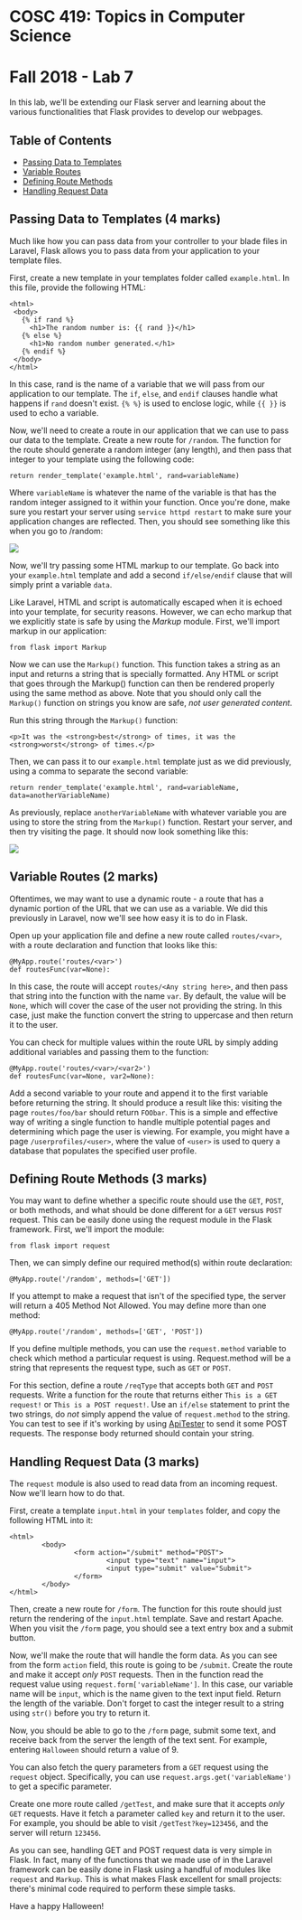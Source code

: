 # COSC 419: Topics in Computer Science
# Fall 2018 - Lab 7

In this lab, we'll be extending our Flask server and learning about the various functionalities that Flask provides to develop our webpages.

## Table of Contents
- [Passing Data to Templates](#templates)
- [Variable Routes](#routes)
- [Defining Route Methods](#methods)
- [Handling Request Data](#requests)

<a name="templates"></a>
## Passing Data to Templates (4 marks)

Much like how you can pass data from your controller to your blade files in Laravel, Flask allows you to pass data from your application to your template files.

First, create a new template in your templates folder called ```example.html```. In this file, provide the following HTML:

 ```
 <html>
  <body>
    {% if rand %}
      <h1>The random number is: {{ rand }}</h1>
    {% else %}
      <h1>No random number generated.</h1>
    {% endif %}
  </body>
</html>
```

In this case, rand is the name of a variable that we will pass from our application to our template. The ```if```, ```else```, and ```endif``` clauses handle what happens if ```rand``` doesn't exist. ```{% %}``` is used to enclose logic, while ```{{ }}``` is used to echo a variable.

Now, we'll need to create a route in our application that we can use to pass our data to the template. Create a new route for ```/random```. The function for the route should generate a random integer (any length), and then pass that integer to your template using the following code:

```
return render_template('example.html', rand=variableName)
```
Where ```variableName``` is whatever the name of the variable is that has the random integer assigned to it within your function. Once you're done, make sure you restart your server using ```service httpd restart``` to make sure your application changes are reflected. Then, you should see something like this when you go to /random:

<img src="https://i.imgur.com/rgHCHR6.png">

Now, we'll try passing some HTML markup to our template. Go back into your ```example.html``` template and add a second ```if/else/endif``` clause that will simply print a variable ```data```.

Like Laravel, HTML and script is automatically escaped when it is echoed into your template, for security reasons. However, we can echo markup that we explicitly state is safe by using the *Markup* module. First, we'll import markup in our application:

```
from flask import Markup
```

Now we can use the ```Markup()``` function. This function takes a string as an input and returns a string that is specially formatted. Any HTML or script that goes through the Markup() function can then be rendered properly using the same method as above. Note that you should only call the ```Markup()``` function on strings you know are safe, *not user generated content*.

Run this string through the ```Markup()``` function:

```
<p>It was the <strong>best</strong> of times, it was the <strong>worst</strong> of times.</p>
```

Then, we can pass it to our ```example.html``` template just as we did previously, using a comma to separate the second variable:
```
return render_template('example.html', rand=variableName, data=anotherVariableName)
```
As previously, replace ```anotherVariableName``` with whatever variable you are using to store the string from the ```Markup()``` function. Restart your server, and then try visiting the page. It should now look something like this:

<img src="https://i.imgur.com/FMK85pN.png">

<a name="routes"></a>
## Variable Routes (2 marks)

Oftentimes, we may want to use a dynamic route - a route that has a dynamic portion of the URL that we can use as a variable. We did this previously in Laravel, now we'll see how easy it is to do in Flask.

Open up your application file and define a new route called ```routes/<var>```, with a route declaration and function that looks like this:
```
@MyApp.route('routes/<var>')
def routesFunc(var=None):
```
In this case, the route will accept ```routes/<Any string here>```, and then pass that string into the function with the name ```var```. By default, the value will be ```None```, which will cover the case of the user not providing the string. In this case, just make the function convert the string to uppercase and then return it to the user.

You can check for multiple values within the route URL by simply adding additional variables and passing them to the function:
```
@MyApp.route('routes/<var>/<var2>')
def routesFunc(var=None, var2=None):
```
Add a second variable to your route and append it to the first variable before returning the string. It should produce a result like this: visiting the page ```routes/foo/bar``` should return ```FOObar```. This is a simple and effective way of writing a single function to handle multiple potential pages and determining which page the user is viewing. For example, you might have a page ```/userprofiles/<user>```, where the value of ```<user>``` is used to query a database that populates the specified user profile.

<a name="methods"></a>
## Defining Route Methods (3 marks)

You may want to define whether a specific route should use the ```GET```, ```POST```, or both methods, and what should be done different for a ```GET``` versus ```POST``` request. This can be easily done using the request module in the Flask framework. First, we'll import the module:
```
from flask import request
```

Then, we can simply define our required method(s) within route declaration:

```
@MyApp.route('/random', methods=['GET'])
```

If you attempt to make a request that isn't of the specified type, the server will return a 405 Method Not Allowed. You may define more than one method:
```
@MyApp.route('/random', methods=['GET', 'POST'])
```
If you define multiple methods, you can use the ```request.method``` variable to check which method a particular request is using. Request.method will be a string that represents the request type, such as ```GET``` or ```POST```.

For this section, define a route ```/reqType``` that accepts both ```GET``` and ```POST``` requests. Write a function for the route that returns either ```This is a GET request!``` or ```This is a POST request!```. Use an ```if/else``` statement to print the two strings, do *not* simply append the value of ```request.method``` to the string. You can test to see if it's working by using <a href="https://apitester.com">ApiTester</a> to send it some POST requests. The response body returned should contain your string.

<a name="requests"></a>
## Handling Request Data (3 marks)

The ```request``` module is also used to read data from an incoming request. Now we'll learn how to do that.

First, create a template ```input.html``` in your ```templates``` folder, and copy the following HTML into it:
```
<html>
        <body>
                <form action="/submit" method="POST">
                        <input type="text" name="input">
                        <input type="submit" value="Submit">
                </form>
        </body>
</html>
```
Then, create a new route for ```/form```. The function for this route should just return the rendering of the ```input.html``` template. Save and restart Apache. When you visit the ```/form``` page, you should see a text entry box and a submit button.

Now, we'll make the route that will handle the form data. As you can see from the form ```action``` field, this route is going to be ```/submit```. Create the route and make it accept *only* ```POST``` requests. Then in the function read the request value using ```request.form['variableName']```. In this case, our variable name will be ```input```, which is the name given to the text input field. Return the length of the variable. Don't forget to cast the integer result to a string using ```str()``` before you try to return it.

Now, you should be able to go to the ```/form``` page, submit some text, and receive back from the server the length of the text sent. For example, entering ```Halloween``` should return a value of 9.

You can also fetch the query parameters from a ```GET``` request using the ```request``` object. Specifically, you can use ```request.args.get('variableName')``` to get a specific parameter.

Create one more route called ```/getTest```, and make sure that it accepts *only* ```GET``` requests. Have it fetch a parameter called ```key``` and return it to the user. For example, you should be able to visit ```/getTest?key=123456```, and the server will return ```123456```.

As you can see, handling GET and POST request data is very simple in Flask. In fact, many of the functions that we made use of in the Laravel framework can be easily done in Flask using a handful of modules like ```request``` and ```Markup```. This is what makes Flask excellent for small projects: there's minimal code required to perform these simple tasks.

Have a happy Halloween!
